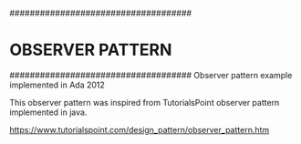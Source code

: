 ####################################
#          OBSERVER PATTERN
####################################
Observer pattern example implemented in Ada 2012

This observer pattern was inspired from
TutorialsPoint observer pattern implemented in java.

https://www.tutorialspoint.com/design_pattern/observer_pattern.htm
